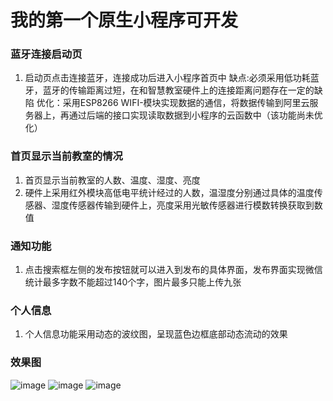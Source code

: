 # 我的第一个原生小程序可开发
### 蓝牙连接启动页
1. 启动页点击连接蓝牙，连接成功后进入小程序首页中
缺点:必须采用低功耗蓝牙，蓝牙的传输距离过短，在和智慧教室硬件上的连接距离问题存在一定的缺陷
优化：采用ESP8266 WIFI-模块实现数据的通信，将数据传输到阿里云服务器上，再通过后端的接口实现读取数据到小程序的云函数中（该功能尚未优化）  
### 首页显示当前教室的情况
1. 首页显示当前教室的人数、温度、湿度、亮度
2. 硬件上采用红外模块高低电平统计经过的人数，温湿度分别通过具体的温度传感器、湿度传感器传输到硬件上，亮度采用光敏传感器进行模数转换获取到数值
### 通知功能
1. 点击搜索框左侧的发布按钮就可以进入到发布的具体界面，发布界面实现微信统计最多字数不能超过140个字，图片最多只能上传九张
### 个人信息
1. 个人信息功能采用动态的波纹图，呈现蓝色边框底部动态流动的效果
### 效果图
![image](https://github.com/jessalin737/xiaochengxu-Smart-classroom/blob/master/classroom-4.jpg)
![image](https://github.com/jessalin737/xiaochengxu-Smart-classroom/blob/master/classroom-5.png)
![image](https://github.com/jessalin737/xiaochengxu-Smart-classroom/blob/master/classroom-6.png)




